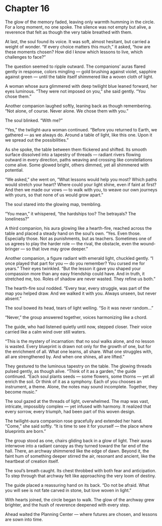 # Chapter 16

The glow of the memory faded, leaving only warmth humming in the circle. For a long moment, no one spoke. The silence was not empty but alive, a reverence that felt as though the very table breathed with them.

At last, the soul found its voice. It was soft, almost hesitant, but carried a weight of wonder.
“If every choice matters this much,” it asked, “how are these moments chosen? How did I know which lessons to live, which challenges to face?”

The question seemed to ripple outward. The companions’ auras flared gently in response, colors mingling — gold brushing against violet, sapphire against green — until the table itself shimmered like a woven cloth of light.

A woman whose aura glimmered with deep twilight blue leaned forward, her eyes luminous. “They were not imposed on you,” she said gently. “You chose them.”

Another companion laughed softly, leaning back as though remembering. “Not alone, of course. Never alone. We chose them with you.”

The soul blinked. “With me?”

“Yes,” the twilight-aura woman continued. “Before you returned to Earth, we gathered — as we always do. Around a table of light, like this one. Upon it we spread out the possibilities.”

As she spoke, the table between them flickered and shifted. Its smooth surface dissolved into a tapestry of threads — radiant rivers flowing outward in every direction, paths weaving and crossing like constellations come alive. Some glowed bright, others dimmed, yet all shimmered with potential.

“We asked,” she went on, “What lessons would help you most? Which paths would stretch your heart? Where could your light shine, even if faint at first? And then we made our vows — to walk with you, to weave our own journeys with yours, so that none of us would grow apart.”

The soul stared into the glowing map, trembling.

“You mean,” it whispered, “the hardships too? The betrayals? The loneliness?”

A third companion, his aura glowing like a hearth-fire, reached across the table and placed a steady hand on the soul’s own. “Yes. Even those. Especially those. Not as punishments, but as teachers. Sometimes one of us agrees to play the harder role — the rival, the obstacle, even the wound-bringer — so that love may grow deeper.”

Another companion, a figure radiant with emerald light, chuckled gently. “I once played that part for you — do you remember? You cursed me for years.” Their eyes twinkled. “But the lesson it gave you shaped your compassion more than any easy friendship could have. And in truth, it stretched me, too. Roles of shadow are never wasted. They refine us both.”

The hearth-fire soul nodded. “Every tear, every struggle, was part of the map you helped draw. And we walked it with you. Always unseen, but never absent.”

The soul bowed its head, tears of light welling. “So it was never random…”

“Never,” the group answered together, voices harmonizing like a chord.

The guide, who had listened quietly until now, stepped closer. Their voice carried like a calm wind over still waters.

“This is the mystery of incarnation: that no soul walks alone, and no lesson is wasted. Every blueprint is drawn not only for the growth of one, but for the enrichment of all. What one learns, all share. What one struggles with, all are strengthened by. And when one shines, all are lifted.”

They gestured to the luminous tapestry on the table. The glowing threads pulsed gently, as though alive. “Think of it as a garden,” the guide continued. “Each soul plants seeds — some flowers, some thorns — yet all enrich the soil. Or think of it as a symphony. Each of you chooses an instrument, a theme. Alone, the notes may sound incomplete. Together, they become music.”

The soul gazed at the threads of light, overwhelmed. The map was vast, intricate, impossibly complex — yet infused with harmony. It realized that every sorrow, every triumph, had been part of this woven design.

The twilight-aura companion rose gracefully and extended her hand. “Come,” she said softly. “It is time to see it for yourself — the place where blueprints are born.”

The group stood as one, chairs gliding back in a glow of light. Their auras interwove into a radiant canopy as they turned toward the far end of the hall. There, an archway shimmered like the edge of dawn. Beyond it, the faint hum of something deeper stirred the air, resonant and ancient, like the heartbeat of creation itself.

The soul’s breath caught. Its chest throbbed with both fear and anticipation. To step through that archway felt like approaching the very loom of destiny.

The guide placed a reassuring hand on its back. “Do not be afraid. What you will see is not fate carved in stone, but love woven in light.”

With hearts joined, the circle began to walk. The glow of the archway grew brighter, and the hush of reverence deepened with every step.

Ahead waited the Planning Center — where futures are chosen, and lessons are sown into time.
